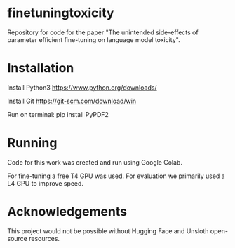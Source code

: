 # finetuningtoxicity
Repository for code for the paper "The unintended side-effects of parameter efficient fine-tuning on language model toxicity".

# Installation
Install Python3 https://www.python.org/downloads/

Install Git https://git-scm.com/download/win

Run on terminal: pip install PyPDF2

# Running
Code for this work was created and run using Google Colab.

For fine-tuning a free T4 GPU was used. For evaluation we primarily used a L4 GPU to improve speed.

# Acknowledgements
This project would not be possible without Hugging Face and Unsloth open-source resources.
